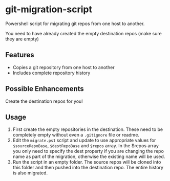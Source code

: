 # git-migration-script
Powershell script for migrating git repos from one host to another.

You need to have already created the empty destination repos (make sure they are empty)

## Features
- Copies a git repository from one host to another
- Includes complete repository history

## Possible Enhancements
Create the destination repos for you!

## Usage
1. First create the empty repositories in the destination. These need to be completely empty without even a `.gitignore` file or readme.
2. Edit the `migrate.ps1` script and update to use appropriate values for `$sourceRepoBase`, `$destRepoBase` and `$repos` array. In the $repos array you only need to specify the dest property if you are changing the repo name as part of the migration, otherwise the existing name will be used.
3. Run the script in an empty folder. The source repos will be cloned into this folder and then pushed into the destination repo. The entire history is also migrated.